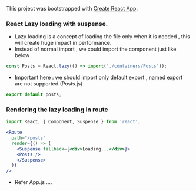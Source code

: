 This project was bootstrapped with [Create React App](https://github.com/facebook/create-react-app).
### React Lazy loading with suspense.
* Lazy loading is a concept of loading the file only when it is needed , this will create huge impact in performance.
* Instead of normal import , we could import the component just like below
```jsx
const Posts = React.lazy(() => import('./containers/Posts'));
```
* Important here : we should import only default export , named export are not supported.(Posts.js)
```jsx
export default posts;
```
### Rendering the lazy loading in route
```jsx
import React, { Component, Suspense } from 'react';

<Route
  path="/posts"
  render={() => (
    <Suspense fallback={<div>Loading...</div>}>
    <Posts />
    </Suspense>
  )}
/>
```
* Refer App.js ....